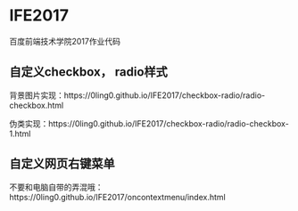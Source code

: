 # IFE2017
百度前端技术学院2017作业代码
<h2>自定义checkbox， radio样式</h2>
<p>背景图片实现：https://0ling0.github.io/IFE2017/checkbox-radio/radio-checkbox.html</p>
<p>伪类实现：https://0ling0.github.io/IFE2017/checkbox-radio/radio-checkbox-1.html</p>

<h2>自定义网页右键菜单</h2>
<p>不要和电脑自带的弄混哦：https://0ling0.github.io/IFE2017/oncontextmenu/index.html</p>
